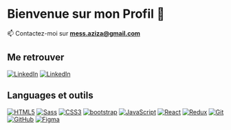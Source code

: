 # Bienvenue sur mon Profil  👋
📫 Contactez-moi sur **mess.aziza@gmail.com** 

## Me retrouver

[![LinkedIn](https://img.shields.io/badge/-GitHub-000?&logo=GitHub&logoColor=FFF)](https://github.com/azizahamime)
[![LinkedIn](https://img.shields.io/badge/-LinkedIn-000?&logo=LinkedIn&logoColor=0A66C2)](https://www.linkedin.com/in/azizahamime/)

## Languages et outils

[![HTML5](https://img.shields.io/badge/-HTML5-000?&logo=HTML5&logoColor=E34F26)](https://www.w3.org/html/)
[![Sass](https://img.shields.io/badge/-Sass-000?&logo=Sass&logoColor=CC6699)](https://sass-lang.com)
[![CSS3](https://img.shields.io/badge/-CSS3-000?&logo=CSS3&logoColor=1572B6)](https://developer.mozilla.org/fr/docs/Web/CSS)
[![bootstrap](https://img.shields.io/badge/-bootstrap-000?&logo=bootstrap&logoColor=79639b)](https://getbootstrap.com/)
[![JavaScript](https://img.shields.io/badge/-JavaScript-000?&logo=JavaScript&logoColor=F7DF1E)](https://developer.mozilla.org/en-US/docs/Web/JavaScript)
[![React](https://img.shields.io/badge/-React-000?&logo=React&logoColor=00D5F72)](https://fr.legacy.reactjs.org/)
[![Redux](https://img.shields.io/badge/-Redux-000?&logo=Redux&logoColor=7D42BF)](https://redux.js.org/)
[![Git](https://img.shields.io/badge/-Git-000?&logo=Git&logoColor=F05032)](https://git-scm.com/)
[![GitHub](https://img.shields.io/badge/-GitHub-000?&logo=GitHub&logoColor=FFF)](https://www.github.com/)
[![Figma](https://img.shields.io/badge/-Figma-000?&logo=Figma&logoColor=F24E1E)](https://www.figma.com/)

